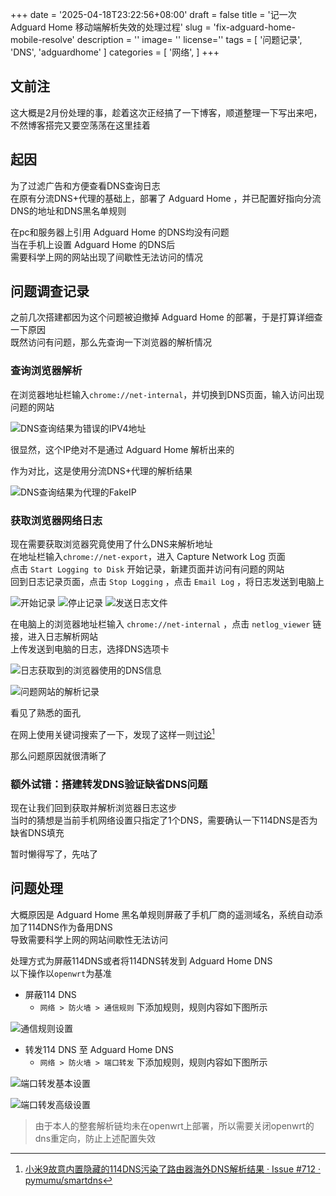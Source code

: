 +++
date = '2025-04-18T23:22:56+08:00'
draft = false
title = '记一次 Adguard Home 移动端解析失效的处理过程'
slug = 'fix-adguard-home-mobile-resolve'
description = ''
image= ''
license=''
tags = [
    '问题记录',
    'DNS',
    'adguardhome'
]
categories = [
    '网络',
]
+++
## 文前注  
这大概是2月份处理的事，趁着这次正经搞了一下博客，顺道整理一下写出来吧，不然博客搭完又要空荡荡在这里挂着  

## 起因  
为了过滤广告和方便查看DNS查询日志  
在原有分流DNS+代理的基础上，部署了 Adguard Home ，并已配置好指向分流DNS的地址和DNS黑名单规则  

在pc和服务器上引用 Adguard Home 的DNS均没有问题  
当在手机上设置 Adguard Home 的DNS后  
需要科学上网的网站出现了间歇性无法访问的情况  

## 问题调查记录 
之前几次搭建都因为这个问题被迫撤掉 Adguard Home 的部署，于是打算详细查一下原因  
既然访问有问题，那么先查询一下浏览器的解析情况  
### 查询浏览器解析
在浏览器地址栏输入`chrome://net-internal`，并切换到DNS页面，输入访问出现问题的网站 
 
![DNS查询结果为错误的IPV4地址](dns-query-result-wrong.jpg)

很显然，这个IP绝对不是通过 Adguard Home 解析出来的  

作为对比，这是使用分流DNS+代理的解析结果  

![DNS查询结果为代理的FakeIP](dns-query-result-correct.jpg)

### 获取浏览器网络日志
现在需要获取浏览器究竟使用了什么DNS来解析地址  
在地址栏输入`chrome://net-export`，进入 Capture Network Log 页面  
点击 `Start Logging to Disk` 开始记录，新建页面并访问有问题的网站  
回到日志记录页面，点击 `Stop Logging` ，点击 `Email Log` ，将日志发送到电脑上  

![开始记录](netlog-capture-start.jpg) ![停止记录](netlog-capture-stop.jpg) ![发送日志文件](netlog-capture-email.jpg)

在电脑上的浏览器地址栏输入 `chrome://net-internal` ，点击 `netlog_viewer` 链接，进入日志解析网站  
上传发送到电脑的日志，选择DNS选项卡  

![日志获取到的浏览器使用的DNS信息](log-dns-query.png) 

![问题网站的解析记录](log-dns-query-detail.png)

看见了熟悉的面孔

在网上使用关键词搜索了一下，发现了这样一则[讨论](https://github.com/pymumu/smartdns/issues/712)[^1]

[^1]: [小米9故意内置隐藏的114DNS污染了路由器海外DNS解析结果 · Issue #712 · pymumu/smartdns](https://github.com/pymumu/smartdns/issues/712)

那么问题原因就很清晰了

### 额外试错：搭建转发DNS验证缺省DNS问题  
现在让我们回到获取并解析浏览器日志这步  
当时的猜想是当前手机网络设置只指定了1个DNS，需要确认一下114DNS是否为缺省DNS填充  

暂时懒得写了，先咕了

## 问题处理    
大概原因是 Adguard Home 黑名单规则屏蔽了手机厂商的遥测域名，系统自动添加了114DNS作为备用DNS  
导致需要科学上网的网站间歇性无法访问  

处理方式为屏蔽114DNS或者将114DNS转发到 Adguard Home DNS  
以下操作以`openwrt`为基准
* 屏蔽114 DNS  
  * `网络 > 防火墙 > 通信规则` 下添加规则，规则内容如下图所示  

![通信规则设置](comrules.png)

* 转发114 DNS 至 Adguard Home  DNS  
  * `网络 > 防火墙 > 端口转发` 下添加规则，规则内容如下图所示  

![端口转发基本设置](port-forward-basic.png)

![端口转发高级设置](port-forward-advance.png)

> 由于本人的整套解析链均未在openwrt上部署，所以需要关闭openwrt的dns重定向，防止上述配置失效